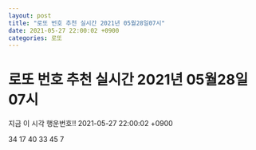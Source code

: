 ```yaml
---
layout: post
title: "로또 번호 추천 실시간 2021년 05월28일07시"
date: 2021-05-27 22:00:02 +0900
categories: 로또
---
```


# 로또 번호 추천 실시간 2021년 05월28일07시

지금 이 시각 행운번호!! 2021-05-27 22:00:02 +0900

 34  17  40  33  45  7 

